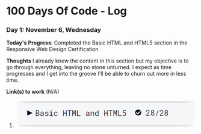 # 100 Days Of Code - Log


### Day 1: November 6, Wednesday

**Today's Progress**: Completed the Basic HTML and HTML5 section in the Responsive Web Design Certification

**Thoughts** I already knew the content in this section but my objective is to go through everything, leaving no stone unturned. I expect as time progresses and I get into the groove I'll be able to churn out more in less time.

**Link(s) to work** (N/A)
1. ![html-html5-complete](html-success.png)
